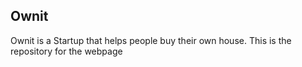 ## Ownit

Ownit is a Startup that helps people buy their own house. This is the repository for the webpage
